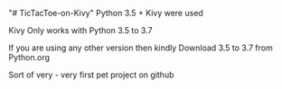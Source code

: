 "# TicTacToe-on-Kivy" 
Python 3.5 + Kivy were used

Kivy Only works with Python 3.5 to 3.7

If you are using any other version then kindly Download 3.5 to 3.7 from Python.org


Sort of very - very first pet project on github
